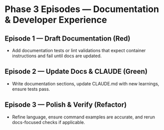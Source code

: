<!-- markdownlint-disable MD013 -->
# Phase 3 Episodes — Documentation & Developer Experience

## Episode 1 — Draft Documentation (Red)
- Add documentation tests or lint validations that expect container instructions and fail until docs are updated.

## Episode 2 — Update Docs & CLAUDE (Green)
- Write documentation sections, update CLAUDE.md with new learnings, ensure tests pass.

## Episode 3 — Polish & Verify (Refactor)
- Refine language, ensure command examples are accurate, and rerun docs-focused checks if applicable.

